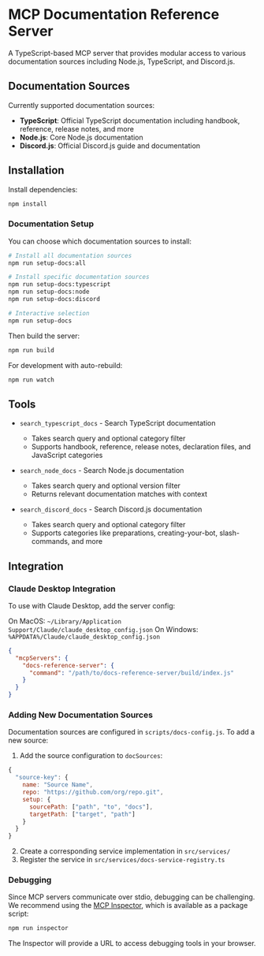 # MCP Documentation Reference Server

A TypeScript-based MCP server that provides modular access to various documentation sources including Node.js, TypeScript, and Discord.js.

## Documentation Sources

Currently supported documentation sources:

- **TypeScript**: Official TypeScript documentation including handbook, reference, release notes, and more
- **Node.js**: Core Node.js documentation
- **Discord.js**: Official Discord.js guide and documentation

## Installation

Install dependencies:

```bash
npm install
```

### Documentation Setup

You can choose which documentation sources to install:

```bash
# Install all documentation sources
npm run setup-docs:all

# Install specific documentation sources
npm run setup-docs:typescript
npm run setup-docs:node
npm run setup-docs:discord

# Interactive selection
npm run setup-docs
```

Then build the server:
```bash
npm run build
```

For development with auto-rebuild:
```bash
npm run watch
```

## Tools

- `search_typescript_docs` - Search TypeScript documentation
  - Takes search query and optional category filter
  - Supports handbook, reference, release notes, declaration files, and JavaScript categories

- `search_node_docs` - Search Node.js documentation
  - Takes search query and optional version filter
  - Returns relevant documentation matches with context

- `search_discord_docs` - Search Discord.js documentation
  - Takes search query and optional category filter
  - Supports categories like preparations, creating-your-bot, slash-commands, and more

## Integration

### Claude Desktop Integration

To use with Claude Desktop, add the server config:

On MacOS: `~/Library/Application Support/Claude/claude_desktop_config.json`
On Windows: `%APPDATA%/Claude/claude_desktop_config.json`

```json
{
  "mcpServers": {
    "docs-reference-server": {
      "command": "/path/to/docs-reference-server/build/index.js"
    }
  }
}
```

### Adding New Documentation Sources

Documentation sources are configured in `scripts/docs-config.js`. To add a new source:

1. Add the source configuration to `docSources`:
```javascript
{
  "source-key": {
    name: "Source Name",
    repo: "https://github.com/org/repo.git",
    setup: {
      sourcePath: ["path", "to", "docs"],
      targetPath: ["target", "path"]
    }
  }
}
```

2. Create a corresponding service implementation in `src/services/`
3. Register the service in `src/services/docs-service-registry.ts`

### Debugging

Since MCP servers communicate over stdio, debugging can be challenging. We recommend using the [MCP Inspector](https://github.com/modelcontextprotocol/inspector), which is available as a package script:

```bash
npm run inspector
```

The Inspector will provide a URL to access debugging tools in your browser.

